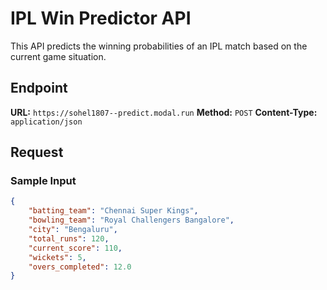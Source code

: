 # IPL Win Predictor API

This API predicts the winning probabilities of an IPL match based on the current game situation.

## Endpoint

**URL:** `https://sohel1807--predict.modal.run`
**Method:** `POST`
**Content-Type:** `application/json`

## Request

### Sample Input

```json
{
    "batting_team": "Chennai Super Kings",
    "bowling_team": "Royal Challengers Bangalore",
    "city": "Bengaluru",
    "total_runs": 120,
    "current_score": 110,
    "wickets": 5,
    "overs_completed": 12.0
}
